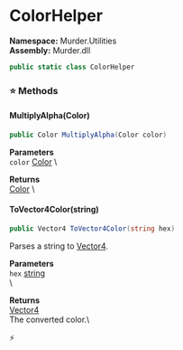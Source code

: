 # ColorHelper

**Namespace:** Murder.Utilities \
**Assembly:** Murder.dll

```csharp
public static class ColorHelper
```

### ⭐ Methods
#### MultiplyAlpha(Color)
```csharp
public Color MultiplyAlpha(Color color)
```

**Parameters** \
`color` [Color](https://docs.monogame.net/api/Microsoft.Xna.Framework.Color.html) \

**Returns** \
[Color](https://docs.monogame.net/api/Microsoft.Xna.Framework.Color.html) \

#### ToVector4Color(string)
```csharp
public Vector4 ToVector4Color(string hex)
```

Parses a string <paramref name="hex" /> to [Vector4](https://learn.microsoft.com/en-us/dotnet/api/System.Numerics.Vector4?view=net-7.0).

**Parameters** \
`hex` [string](https://learn.microsoft.com/en-us/dotnet/api/System.String?view=net-7.0) \
\

**Returns** \
[Vector4](https://learn.microsoft.com/en-us/dotnet/api/System.Numerics.Vector4?view=net-7.0) \
The converted color.\



⚡